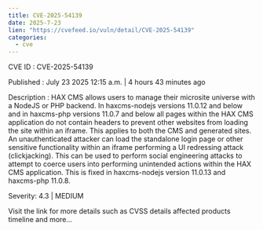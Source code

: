 ```yaml
--- 
title: CVE-2025-54139
date: 2025-7-23
lien: "https://cvefeed.io/vuln/detail/CVE-2025-54139"
categories:
  - cve
---
```


CVE ID : CVE-2025-54139

Published :  July 23
2025
12:15 a.m. | 4 hours
43 minutes ago

Description : HAX CMS allows users to manage their microsite universe with a NodeJS or PHP backend. In haxcms-nodejs versions 11.0.12 and below and in haxcms-php versions 11.0.7 and below
all pages within the HAX CMS application do not contain headers to prevent other websites from loading the site within an iframe. This applies to both the CMS and generated sites. An unauthenticated attacker can load the standalone login page or other sensitive functionality within an iframe
performing a UI redressing attack (clickjacking). This can be used to perform social engineering attacks to attempt to coerce users into performing unintended actions within the HAX CMS application. This is fixed in haxcms-nodejs version 11.0.13 and haxcms-php 11.0.8.

Severity: 4.3 | MEDIUM

Visit the link for more details
such as CVSS details
affected products
timeline
and more...

